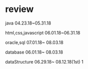 # review
java
04.23.18~05.31.18

html,css,javascript
06.01.18~06.31.18

oracle,sql
07.01.18~ 08.03.18

database
06.01.18~ 08.03.18

dataStructure
06.29.18~ 08.12.18(1st)
1
